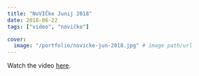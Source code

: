 ```yaml
---
title: "NoVIČke Junij 2018"
date: 2018-06-22
tags: ["video", "novičke"]

cover:
  image: "/portfolio/novicke-jun-2018.jpg" # image path/url
---
```


Watch the video [here](https://www.youtube.com/watch?v=ZOa83dvtNJw).
